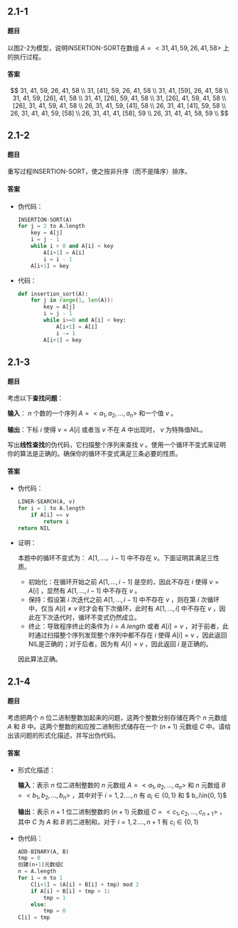 ## 2.1-1

#### 题目

以图2-2为模型，说明INSERTION-SORT在数组 $A=<31, 41, 59, 26, 41, 58>$ 上的执行过程。

#### 答案

$$
31, 41, 59, 26, 41, 58 \\
31, [41], 59, 26, 41, 58 \\
31, 41, [59], 26, 41, 58 \\
31, 41, 59, [26], 41, 58 \\
31, 41, [26], 59, 41, 58 \\
31, [26], 41, 59, 41, 58 \\
[26], 31, 41, 59, 41, 58 \\
26, 31, 41, 59, [41], 58 \\
26, 31, 41, [41], 59, 58 \\
26, 31, 41, 41, 59, [58] \\
26, 31, 41, 41, [58], 59 \\
26, 31, 41, 41, 58, 59 \\
$$

## 2.1-2

#### 题目

重写过程INSERTION-SORT，使之按非升序（而不是降序）排序。

#### 答案

- 伪代码：

    ```python
    INSERTION-SORT(A)
    for j = 2 to A.length
        key = A[j]
        i = j - 1
        while i > 0 and A[i] < key
            A[i+1] = A[i]
            i = i - 1
        A[i+1] = key
    ```

    

- 代码：

    ```python
    def insertion_sort(A):
        for j in range(1, len(A)):
            key = A[j]
            i = j - 1
            while i>=0 and A[i] < key:
                A[i+1] = A[i]
                i -= 1
            A[i+1] = key
    ```

## 2.1-3

#### 题目

考虑以下**查找问题**：

**输入**： $n$ 个数的一个序列 $A=<a_1, a_2, \dots, a_n>$ 和一个值 $v$ 。

**输出**：下标 $i$ 使得 $v=A[i]$ 或者当 $v$ 不在 $A$ 中出现时， $v$ 为特殊值NIL。

写出**线性查找**的伪代码，它扫描整个序列来查找 $v$ 。使用一个循环不变式来证明你的算法是正确的。确保你的循环不变式满足三条必要的性质。

#### 答案

- 伪代码：

    ```python
    LINER-SEARCH(A, v)
    for i = 1 to A.length
    	if A[i] == v
        	return i
    return NIL
    ```

- 证明：

    本题中的循环不变式为： $A[1, \dots，i-1]$ 中不存在 $v$。下面证明其满足三性质。

    - 初始化：在循环开始之前 $A[1, \dots, i-1]$ 是空的，因此不存在 $i$ 使得 $v=A[i]$ ，显然有 $A[1, \dots, i-1]$ 中不存在 $v$ 。
    - 保持：假设第 $i$ 次迭代之前 $A[1, \dots, i-1]$ 中不存在 $v$ ，则在第 $i$ 次循环中，仅当 $A[i] \ne v$ 时才会有下次循环，此时有 $A[1, \dots, i]$ 中不存在 $v$ ，因此在下次迭代时，循环不变式仍然成立。
    - 终止：导致程序终止的条件为 $i=A.length$ 或者 $A[i]=v$ ，对于前者，此时通过扫描整个序列发现整个序列中都不存在 $i$ 使得 $A[i]=v$ ，因此返回NIL是正确的；对于后者，因为有 $A[i]=v$ ，因此返回 $i$ 是正确的。

    因此算法正确。

## 2.1-4

#### 题目

考虑把两个 $n$ 位二进制整数加起来的问题，这两个整数分别存储在两个 $n$ 元数组 $A$ 和 $B$ 中。这两个整数的和应按二进制形式储存在一个 $(n+1)$ 元数组 $C$ 中。请给出该问题的形式化描述，并写出伪代码。

#### 答案

- 形式化描述：

    **输入**：表示 $n$ 位二进制整数的 $n$ 元数组 $A=<a_1, a_2, \dots, a_n>$ 和 $n$ 元数组 $B=<b_1, b_2, \dots, b_n>$ ，其中对于 $i=1, 2. \dots ,n$ 有 $a_i\in\{0, 1\}$ 和 $ b_i\in\{0, 1\}$

    **输出**：表示 $n+1$ 位二进制整数的 $(n+1)$ 元数组 $C=<c_1, c_2, \dots, c_{n+1}>$ ，其中 $C$ 为 $A$ 和 $B$ 的二进制和，对于 $i=1, 2. \dots ,n+1$ 有 $c_i\in\{0, 1\}$

- 伪代码：

    ```python
    ADD-BINARY(A, B)
    tmp = 0
    创建(n+1)元数组C
    n = A.length
    for i = n to 1
        C[i+1] = (A[i] + B[i] + tmp) mod 2
        if A[i] + B[i] + tmp > 1:
            tmp = 1
        else:
            tmp = 0
    C[i] = tmp
    ```

    